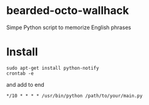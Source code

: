 bearded-octo-wallhack
=====================

Simpe Python  script to memorize English phrases

Install
=======

```
sudo apt-get install python-notify
crontab -e
```
and add to end 
```
*/10 * * * * /usr/bin/python /path/to/your/main.py
```